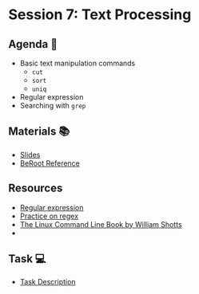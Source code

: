 # Session 7: Text Processing

## Agenda 🚀
- Basic text manipulation commands
    - `cut`
    - `sort`
    - `uniq`
- Regular expression 
- Searching with `grep`

## Materials 📚
- [Slides](Session_7.pdf)
- [BeRoot Reference](https://github.com/Open-Source-Community/BeRoot/tree/main/Text%20Processing)

## Resources
- [Regular expression](https://www.regular-expressions.info/tutorial.html)
- [Practice on regex](https://regexlearn.com/)
- [The Linux Command Line Book by William Shotts](https://linuxcommand.org/tlcl.php)
- 

## Task 💻
- [Task Description](Task_7.md)


